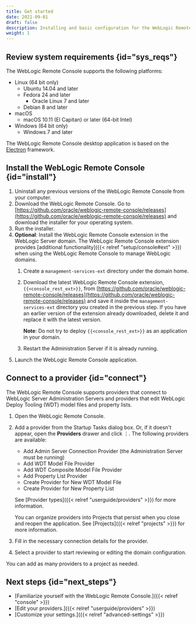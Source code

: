 ```yaml
---
title: Get started
date: 2021-09-01
draft: false
description: Installing and basic configuration for the WebLogic Remote Console
weight: 1
---
```


## Review system requirements {id="sys_reqs"}

The WebLogic Remote Console supports the following platforms:

* Linux (64 bit only)
    * Ubuntu 14.04 and later
    * Fedora 24 and later
        * Oracle Linux 7 and later
    * Debian 8 and later
* macOS
    * macOS 10.11 (El Capitan) or later (64-bit Intel)
* Windows (64 bit only)
    * Windows 7 and later

The WebLogic Remote Console desktop application is based on the [Electron](https://www.electronjs.org/) framework.

## Install the WebLogic Remote Console {id="install"}

1. Uninstall any previous versions of the WebLogic Remote Console from your computer.
1. Download the WebLogic Remote Console. Go to [https://github.com/oracle/weblogic-remote-console/releases](https://github.com/oracle/weblogic-remote-console/releases) and download the installer for your operating system.
1. Run the installer.
1. **Optional**: Install the WebLogic Remote Console extension in the WebLogic Server domain. The WebLogic Remote Console extension provides [additional functionality]({{< relref "setup/console#ext" >}}) when using the WebLogic Remote Console to manage WebLogic domains.
    1. Create a `management-services-ext` directory under the domain home.
    1. Download the latest WebLogic Remote Console extension, `{{<console_rest_ext>}}`, from [https://github.com/oracle/weblogic-remote-console/releases](https://github.com/oracle/weblogic-remote-console/releases) and save it inside the `management-services-ext` directory you created in the previous step. If you have an earlier version of the extension already downloaded, delete it and replace it with the latest version.
    
        **Note**: Do not try to deploy `{{<console_rest_ext>}}` as an application in your domain.
    1. Restart the Administration Server if it is already running.
1. Launch the WebLogic Remote Console application.

## Connect to a provider {id="connect"}
The WebLogic Remote Console supports providers that connect to WebLogic Server Administration Servers and providers that edit WebLogic Deploy Tooling (WDT) model files and property lists.

1. Open the WebLogic Remote Console.
1. Add a provider from the Startup Tasks dialog box. Or, if it doesn't appear, open the **Providers** drawer and click &#x022EE;. The following providers are available:
    * Add Admin Server Connection Provider (the Administration Server must be running)
    * Add WDT Model File Provider
    * Add WDT Composite Model File Provider
    * Add Property List Provider
    * Create Provider for New WDT Model File
    * Create Provider for New Property List

    See [Provider types]({{< relref "userguide/providers" >}}) for more information.

    You can organize providers into Projects that persist when you close and reopen the application. See [Projects]({{< relref "projects" >}}) for more information.
1. Fill in the necessary connection details for the provider.
1. Select a provider to start reviewing or editing the domain configuration.

You can add as many providers to a project as needed. 

## Next steps {id="next_steps"}

* [Familiarize yourself with the WebLogic Remote Console.]({{< relref "console" >}})
* [Edit your providers.]({{< relref "userguide/providers" >}})
* [Customize your settings.]({{< relref "advanced-settings" >}})